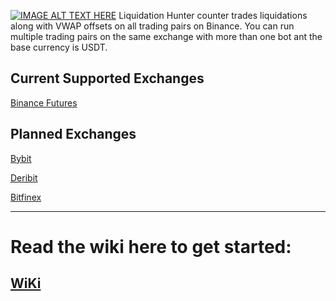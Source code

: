 [![IMAGE ALT TEXT HERE](https://i.imgur.com/B9ZEmBp.png)](https://youtu.be/H0Ah1lHLbL4)
Liquidation Hunter counter trades liquidations along with VWAP offsets on all trading pairs on Binance. You can run multiple trading pairs on the same exchange with more than one bot ant the base currency is USDT.


## Current Supported Exchanges
[Binance Futures](https://www.binance.com/en/register?ref=LMFD8MJ5)

## Planned Exchanges
[Bybit](https://www.bybit.com/en?affiliate_id=767&group_id=1592&group_type=1)

[Deribit](https://www.deribit.com/reg-2234.6442?q=home)

[Bitfinex](https://www.bitfinex.com/?refcode=sac6GyVD)





------------------

# Read the wiki here to get started:
## [WiKi](https://github.com/CryptoGnome/LickHunterPRO/wiki)


